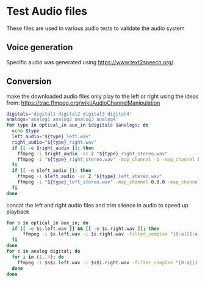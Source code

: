 # Test Audio files
These files are used in various audio tests to validate the audio system
## Voice generation
Specific audio was generated using https://www.text2speech.org/
## Conversion
make the downloaded audio files only play to the left or right
using the ideas from: https://trac.ffmpeg.org/wiki/AudioChannelManipulation
```bash
digitals='digital1 digital2 digital3 digital4'
analogs='analog1 analog2 analog3 analog4'
for type in optical_in aux_in $digitals $analogs; do
  echo $type
  left_audio="${type}_left.wav"
  right_audio="${type}_right.wav"
  if [[ -e $right_audio ]]; then
    ffmpeg -i $right_audio -ac 2 "${type}_right_stereo.wav"
    ffmpeg -i "${type}_right_stereo.wav" -map_channel -1 -map_channel 0.0.1 $type.right.wav
  fi
  if [[ -e $left_audio ]]; then
    ffmpeg -i $left_audio -ac 2 "${type}_left_stereo.wav"
    ffmpeg -i "${type}_left_stereo.wav" -map_channel 0.0.0 -map_channel -1 $type.left.wav
  fi
done
```
concat the left and right audio files and trim silence in audio to speed up playback
```bash
for s in optical_in aux_in; do
  if [[ -e $s.left.wav ]] && [[ -e $s.right.wav ]]; then
	  ffmpeg -i $s.left.wav -i $s.right.wav -filter_complex "[0:a][1:a]concat=v=0:a=1,silenceremove=stop_periods=-1" $s.mp3
  fi
done
for s in analog digital; do
  for i in {1..4}; do
    ffmpeg -i $s$i.left.wav -i $s$i.right.wav -filter_complex "[0:a][1:a]concat=v=0:a=1,silenceremove=stop_periods=-1" $s$i.mp3
  done
done
```
